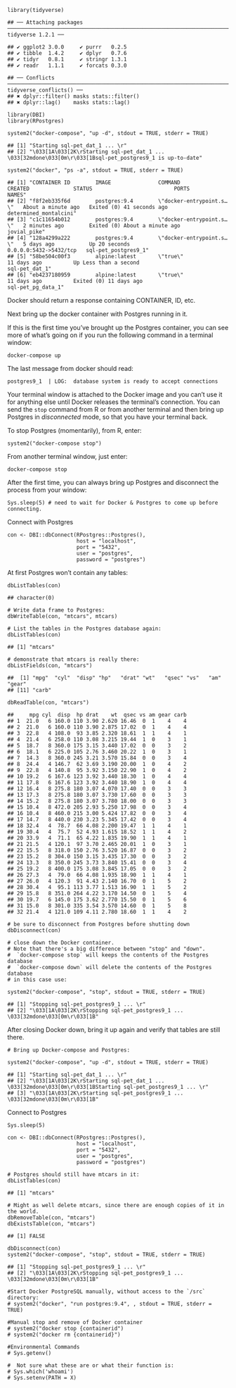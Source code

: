     library(tidyverse)

    ## ── Attaching packages ─────────────────────────────────────────────────────────────────────────────────────────────────────────────────── tidyverse 1.2.1 ──

    ## ✔ ggplot2 3.0.0     ✔ purrr   0.2.5
    ## ✔ tibble  1.4.2     ✔ dplyr   0.7.6
    ## ✔ tidyr   0.8.1     ✔ stringr 1.3.1
    ## ✔ readr   1.1.1     ✔ forcats 0.3.0

    ## ── Conflicts ────────────────────────────────────────────────────────────────────────────────────────────────────────────────────── tidyverse_conflicts() ──
    ## ✖ dplyr::filter() masks stats::filter()
    ## ✖ dplyr::lag()    masks stats::lag()

    library(DBI)
    library(RPostgres)

    system2("docker-compose", "up -d", stdout = TRUE, stderr = TRUE)

    ## [1] "Starting sql-pet_dat_1 ... \r"                                                                           
    ## [2] "\033[1A\033[2K\rStarting sql-pet_dat_1 ... \033[32mdone\033[0m\r\033[1Bsql-pet_postgres9_1 is up-to-date"

    system2("docker", "ps -a", stdout = TRUE, stderr = TRUE)

    ## [1] "CONTAINER ID        IMAGE               COMMAND                  CREATED              STATUS                          PORTS                    NAMES"                  
    ## [2] "f8f2eb335f6d        postgres:9.4        \"docker-entrypoint.s…\"   About a minute ago   Exited (0) 41 seconds ago                                determined_montalcini"
    ## [3] "c1c11654b012        postgres:9.4        \"docker-entrypoint.s…\"   2 minutes ago        Exited (0) About a minute ago                            jovial_pike"          
    ## [4] "128a4299a222        postgres:9.4        \"docker-entrypoint.s…\"   5 days ago           Up 20 seconds                   0.0.0.0:5432->5432/tcp   sql-pet_postgres9_1"  
    ## [5] "58be504c00f3        alpine:latest       \"true\"                   11 days ago          Up Less than a second                                    sql-pet_dat_1"        
    ## [6] "eb4237180959        alpine:latest       \"true\"                   11 days ago          Exited (0) 11 days ago                                   sql-pet_pg_data_1"

Docker should return a response containing CONTAINER, ID, etc.

Next bring up the docker container with Postgres running in it.

If this is the first time you’ve brought up the Postgres container, you
can see more of what’s going on if you run the following command in a
terminal window:

`docker-compose up`

The last message from docker should read:

`postgres9_1  | LOG:  database system is ready to accept connections`

Your terminal window is attached to the Docker image and you can’t use
it for anything else until Docker releases the terminal’s connection.
You can send the `stop` command from R or from another terminal and then
bring up Postgres in *disconnected* mode, so that you have your terminal
back.

To stop Postgres (momentarily), from R, enter:

`system2("docker-compose stop")`

From another terminal window, just enter:

`docker-compose stop`

After the first time, you can always bring up Postgres and disconnect
the process from your window:

    Sys.sleep(5) # need to wait for Docker & Postgres to come up before connecting.

Connect with Postgres

    con <- DBI::dbConnect(RPostgres::Postgres(),
                          host = "localhost",
                          port = "5432",
                          user = "postgres",
                          password = "postgres")

At first Postgres won’t contain any tables:

    dbListTables(con)

    ## character(0)

    # Write data frame to Postgres:
    dbWriteTable(con, "mtcars", mtcars)

    # List the tables in the Postgres database again:
    dbListTables(con)

    ## [1] "mtcars"

    # demonstrate that mtcars is really there:
    dbListFields(con, "mtcars")

    ##  [1] "mpg"  "cyl"  "disp" "hp"   "drat" "wt"   "qsec" "vs"   "am"   "gear"
    ## [11] "carb"

    dbReadTable(con, "mtcars")

    ##     mpg cyl  disp  hp drat    wt  qsec vs am gear carb
    ## 1  21.0   6 160.0 110 3.90 2.620 16.46  0  1    4    4
    ## 2  21.0   6 160.0 110 3.90 2.875 17.02  0  1    4    4
    ## 3  22.8   4 108.0  93 3.85 2.320 18.61  1  1    4    1
    ## 4  21.4   6 258.0 110 3.08 3.215 19.44  1  0    3    1
    ## 5  18.7   8 360.0 175 3.15 3.440 17.02  0  0    3    2
    ## 6  18.1   6 225.0 105 2.76 3.460 20.22  1  0    3    1
    ## 7  14.3   8 360.0 245 3.21 3.570 15.84  0  0    3    4
    ## 8  24.4   4 146.7  62 3.69 3.190 20.00  1  0    4    2
    ## 9  22.8   4 140.8  95 3.92 3.150 22.90  1  0    4    2
    ## 10 19.2   6 167.6 123 3.92 3.440 18.30  1  0    4    4
    ## 11 17.8   6 167.6 123 3.92 3.440 18.90  1  0    4    4
    ## 12 16.4   8 275.8 180 3.07 4.070 17.40  0  0    3    3
    ## 13 17.3   8 275.8 180 3.07 3.730 17.60  0  0    3    3
    ## 14 15.2   8 275.8 180 3.07 3.780 18.00  0  0    3    3
    ## 15 10.4   8 472.0 205 2.93 5.250 17.98  0  0    3    4
    ## 16 10.4   8 460.0 215 3.00 5.424 17.82  0  0    3    4
    ## 17 14.7   8 440.0 230 3.23 5.345 17.42  0  0    3    4
    ## 18 32.4   4  78.7  66 4.08 2.200 19.47  1  1    4    1
    ## 19 30.4   4  75.7  52 4.93 1.615 18.52  1  1    4    2
    ## 20 33.9   4  71.1  65 4.22 1.835 19.90  1  1    4    1
    ## 21 21.5   4 120.1  97 3.70 2.465 20.01  1  0    3    1
    ## 22 15.5   8 318.0 150 2.76 3.520 16.87  0  0    3    2
    ## 23 15.2   8 304.0 150 3.15 3.435 17.30  0  0    3    2
    ## 24 13.3   8 350.0 245 3.73 3.840 15.41  0  0    3    4
    ## 25 19.2   8 400.0 175 3.08 3.845 17.05  0  0    3    2
    ## 26 27.3   4  79.0  66 4.08 1.935 18.90  1  1    4    1
    ## 27 26.0   4 120.3  91 4.43 2.140 16.70  0  1    5    2
    ## 28 30.4   4  95.1 113 3.77 1.513 16.90  1  1    5    2
    ## 29 15.8   8 351.0 264 4.22 3.170 14.50  0  1    5    4
    ## 30 19.7   6 145.0 175 3.62 2.770 15.50  0  1    5    6
    ## 31 15.0   8 301.0 335 3.54 3.570 14.60  0  1    5    8
    ## 32 21.4   4 121.0 109 4.11 2.780 18.60  1  1    4    2

    # be sure to disconnect from Postgres before shutting down
    dbDisconnect(con)

    # close down the Docker container.
    # Note that there's a big difference between "stop" and "down".
    #  `docker-compose stop` will keeps the contents of the Postgres database
    #  `docker-compose down` will delete the contents of the Postgres database
    # in this case use:

    system2("docker-compose", "stop", stdout = TRUE, stderr = TRUE)

    ## [1] "Stopping sql-pet_postgres9_1 ... \r"                                          
    ## [2] "\033[1A\033[2K\rStopping sql-pet_postgres9_1 ... \033[32mdone\033[0m\r\033[1B"

After closing Docker down, bring it up again and verify that tables are
still there.

    # Bring up Docker-compose and Postgres:

    system2("docker-compose", "up -d", stdout = TRUE, stderr = TRUE)

    ## [1] "Starting sql-pet_dat_1 ... \r"                                                                             
    ## [2] "\033[1A\033[2K\rStarting sql-pet_dat_1 ... \033[32mdone\033[0m\r\033[1BStarting sql-pet_postgres9_1 ... \r"
    ## [3] "\033[1A\033[2K\rStarting sql-pet_postgres9_1 ... \033[32mdone\033[0m\r\033[1B"

Connect to Postgres

    Sys.sleep(5)

    con <- DBI::dbConnect(RPostgres::Postgres(),
                          host = "localhost",
                          port = "5432",
                          user = "postgres",
                          password = "postgres")

    # Postgres should still have mtcars in it:
    dbListTables(con)

    ## [1] "mtcars"

    # Might as well delete mtcars, since there are enough copies of it in the world.
    dbRemoveTable(con, "mtcars")
    dbExistsTable(con, "mtcars")

    ## [1] FALSE

    dbDisconnect(con)
    system2("docker-compose", "stop", stdout = TRUE, stderr = TRUE)

    ## [1] "Stopping sql-pet_postgres9_1 ... \r"                                          
    ## [2] "\033[1A\033[2K\rStopping sql-pet_postgres9_1 ... \033[32mdone\033[0m\r\033[1B"

    #Start Docker PostgreSQL manually, without access to the `/src` directory:
    # system2("docker", "run postgres:9.4", , stdout = TRUE, stderr = TRUE)

    #Manual stop and remove of Docker container
    # system2("docker stop {containerid")
    # system2("docker rm {containerid}")

    #Environmental Commands
    # Sys.getenv()

    #  Not sure what these are or what their function is:
    # Sys.which('whoami')
    # Sys.setenv(PATH = X)
